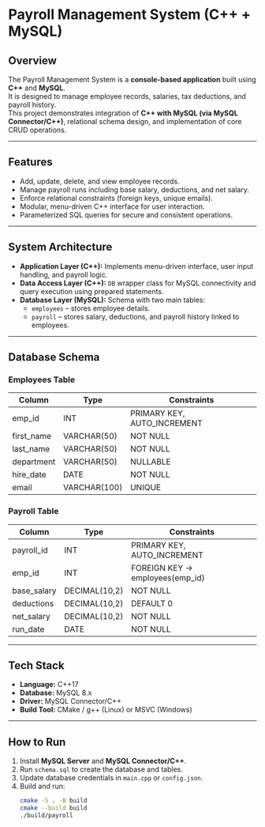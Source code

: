 # Payroll Management System (C++ + MySQL)

## Overview
The Payroll Management System is a **console-based application** built using **C++** and **MySQL**.  
It is designed to manage employee records, salaries, tax deductions, and payroll history.  
This project demonstrates integration of **C++ with MySQL (via MySQL Connector/C++)**, relational schema design, and implementation of core CRUD operations.

---

## Features
- Add, update, delete, and view employee records.
- Manage payroll runs including base salary, deductions, and net salary.
- Enforce relational constraints (foreign keys, unique emails).
- Modular, menu-driven C++ interface for user interaction.
- Parameterized SQL queries for secure and consistent operations.

---

## System Architecture
- **Application Layer (C++):** Implements menu-driven interface, user input handling, and payroll logic.  
- **Data Access Layer (C++):** `DB` wrapper class for MySQL connectivity and query execution using prepared statements.  
- **Database Layer (MySQL):** Schema with two main tables:
  - `employees` – stores employee details.
  - `payroll` – stores salary, deductions, and payroll history linked to employees.

---

## Database Schema
### Employees Table
| Column      | Type         | Constraints          |
|-------------|------------- |----------------------|
| emp_id      | INT          | PRIMARY KEY, AUTO_INCREMENT |
| first_name  | VARCHAR(50)  | NOT NULL             |
| last_name   | VARCHAR(50)  | NOT NULL             |
| department  | VARCHAR(50)  | NULLABLE             |
| hire_date   | DATE         | NOT NULL             |
| email       | VARCHAR(100) | UNIQUE               |

### Payroll Table
| Column      | Type          | Constraints              |
|-------------|-------------- |--------------------------|
| payroll_id  | INT           | PRIMARY KEY, AUTO_INCREMENT |
| emp_id      | INT           | FOREIGN KEY → employees(emp_id) |
| base_salary | DECIMAL(10,2) | NOT NULL                 |
| deductions  | DECIMAL(10,2) | DEFAULT 0                |
| net_salary  | DECIMAL(10,2) | NOT NULL                 |
| run_date    | DATE          | NOT NULL                 |

---

## Tech Stack
- **Language:** C++17  
- **Database:** MySQL 8.x  
- **Driver:** MySQL Connector/C++  
- **Build Tool:** CMake / g++ (Linux) or MSVC (Windows)  

---

## How to Run
1. Install **MySQL Server** and **MySQL Connector/C++**.
2. Run `schema.sql` to create the database and tables.
3. Update database credentials in `main.cpp` or `config.json`.
4. Build and run:
   ```bash
   cmake -S . -B build
   cmake --build build
   ./build/payroll
